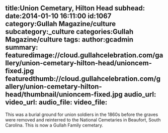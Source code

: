 title:Union Cemetary, Hilton Head
subhead:
date:2014-01-10 16:11:00
id:1067
category:Gullah Magazine/culture
subcategory:_culture
categories:Gullah Magazine/culture
tags:
author:gcadmin
summary:
featuredimage://cloud.gullahcelebration.com/gallery/union-cemetary-hilton-head/unioncem-fixed.jpg
featuredthumb://cloud.gullahcelebration.com/gallery/union-cemetary-hilton-head/thumbnail/unioncem-fixed.jpg
audio_url:
video_url:
audio_file:
video_file:
---
<div style="clear: both;"></div> <div style="clear: both;"></div> <div style="clear: both;">This was a burial ground for union soldiers in the 1860s before the graves were removed and reinterred to the National Cemetaries in Beaufort, South Carolina. This is now a Gullah Family cemetary.</div>
